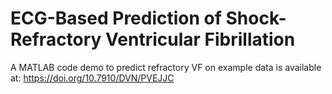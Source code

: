 # ECG-Based Prediction of Shock-Refractory Ventricular Fibrillation

A MATLAB code demo to predict refractory VF on example data is available at: 
https://doi.org/10.7910/DVN/PVEJJC
